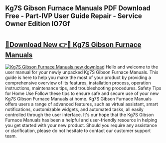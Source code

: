 ## Kg7S Gibson Furnace Manuals PDF Download Free - Part-lVP User Guide Repair - Service Owner Edition IO7Gf

# <h2><a href="http://bc84797.oget.top/?id=Kg7S+Gibson+Furnace+Manuals">🔗Download New 👉🔴 Kg7S Gibson Furnace Manuals</a></h2>

[![Kg7S Gibson Furnace Manuals new download](https://i.imgur.com/5g1atiW.png)](http://bc84797.oget.top/?id=Kg7S+Gibson+Furnace+Manuals)
Hello and welcome to the user manual for your newly unpacked Kg7S Gibson Furnace Manuals. This guide is here to help you make the most of your product by providing a comprehensive overview of its features, installation process, operation instructions, maintenance tips, and troubleshooting procedures. Safety Tips for Home Use Follow these tips to ensure safe and secure use of your new Kg7S Gibson Furnace Manuals at home. Kg7S Gibson Furnace Manuals offers users a range of advanced features, such as virtual assistant, smart notifications, customizable widgets, and automated tasks, all easily controlled through the user interface. It's our hope that the Kg7S Gibson Furnace Manuals has been a helpful and user-friendly resource in helping you get started with your new product. Should you require any assistance or clarification, please do not hesitate to contact our customer support team.
